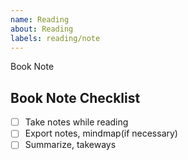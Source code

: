 ```yaml
---
name: Reading
about: Reading
labels: reading/note
---
```


Book Note

## Book Note Checklist

- [ ] Take notes while reading
- [ ] Export notes, mindmap(if necessary)
- [ ] Summarize, takeways